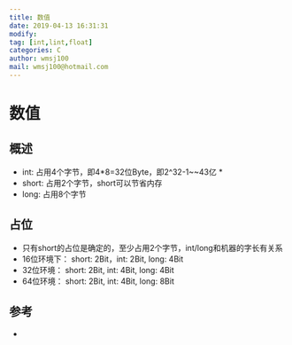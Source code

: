 ```yaml
---
title: 数值
date: 2019-04-13 16:31:31	
modify: 
tag: [int,lint,float]
categories: C
author: wmsj100
mail: wmsj100@hotmail.com
---
```


# 数值

## 概述
- int: 占用4个字节，即4*8=32位Byte，即2^32-1~~43亿 \*
- short: 占用2个字节，short可以节省内存
- long: 占用8个字节

## 占位
- 只有short的占位是确定的，至少占用2个字节，int/long和机器的字长有关系
- 16位环境下： short: 2Bit，int: 2Bit, long: 4Bit
- 32位环境： short: 2Bit, int: 4Bit, long: 4Bit
- 64位环境： short: 2Bit, int: 4Bit, long: 8Bit


## 参考
- []()
